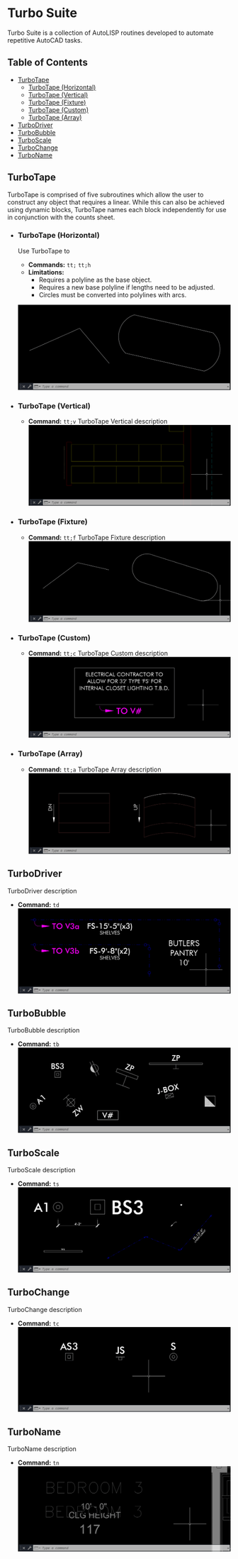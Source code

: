 # Turbo Suite
Turbo Suite is a collection of AutoLISP routines developed to automate repetitive AutoCAD tasks.

## Table of Contents
- [TurboTape](#turbotape)
  - [TurboTape (Horizontal)](#turbotape-horizontal)
  - [TurboTape (Vertical)](#turbotape-vertical)
  - [TurboTape (Fixture)](#turbotape-fixture)
  - [TurboTape (Custom)](#turbotape-custom)
  - [TurboTape (Array)](#turbotape-array)
- [TurboDriver](#turbodriver)
- [TurboBubble](#turbobubble)
- [TurboScale](#turboscale)
- [TurboChange](#turbochange)
- [TurboName](#turboname)

## TurboTape
TurboTape is comprised of five subroutines which allow the user to construct any object that requires a linear. While this can also be achieved using dynamic blocks, TurboTape names each block independently for use in conjunction with the counts sheet.

  - ### TurboTape (Horizontal)
    Use TurboTape to
    
     - **Commands:** `tt;` `tt;h`
     - **Limitations:**
       - Requires a polyline as the base object.
       - Requires a new base polyline if lengths need to be adjusted.
       - Circles must be converted into polylines with arcs.
  
      ![TurboTape Horizontal gif](/GIF/TurboTape(Horizontal).gif)

  - ### TurboTape (Vertical)
     - **Command:** `tt;v`
    TurboTape Vertical description
    ![TurboTape Vertical gif](/GIF/TurboTape(Vertical).gif)

  - ### TurboTape (Fixture)
     - **Command:** `tt;f`
    TurboTape Fixture description
    ![TurboTape Fixture gif](/GIF/TurboTape(Fixture).gif)

  - ### TurboTape (Custom)
     - **Command:** `tt;c`
    TurboTape Custom description
    ![TurboTape Fixture gif](/GIF/TurboTape(Custom).gif)

  - ### TurboTape (Array)
     - **Command:** `tt;a`
    TurboTape Array description
    ![TurboTape Array gif](/GIF/TurboTape(Array).gif)

## TurboDriver
TurboDriver description
- **Command:** `td`
![TurboDriver gif](/GIF/TurboDriver.gif)

## TurboBubble
TurboBubble description
- **Command:** `tb`
![TurboBubble gif](/GIF/TurboBubble.gif)

## TurboScale
TurboScale description
- **Command:** `ts`
![TurboScale gif](/GIF/TurboScale.gif)

## TurboChange
TurboChange description
- **Command:** `tc`
![TurboChange gif](/GIF/TurboChange.gif)

## TurboName
TurboName description
- **Command:** `tn`
![TurboName gif](/GIF/TurboName.gif)
